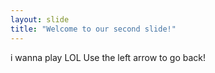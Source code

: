 ```yaml
---
layout: slide
title: "Welcome to our second slide!"
---
```

i wanna play LOL
Use the left arrow to go back!

